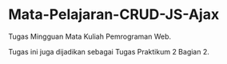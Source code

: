 # Mata-Pelajaran-CRUD-JS-Ajax
Tugas Mingguan Mata Kuliah Pemrograman Web.

Tugas ini juga dijadikan sebagai Tugas Praktikum 2 Bagian 2.
